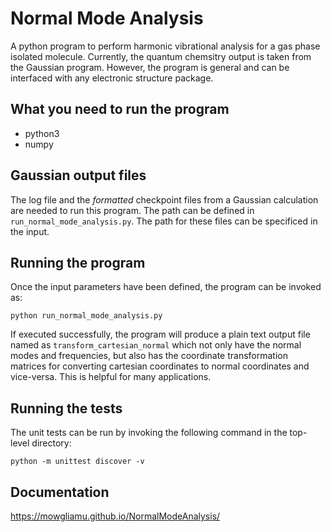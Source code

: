 # Normal Mode Analysis

A python program to perform harmonic vibrational analysis for a gas phase isolated molecule. Currently, the quantum chemsitry output is taken from the Gaussian program. However, the program is general and can be interfaced with any electronic structure package.

## What you need to run the program

- python3
- numpy

## Gaussian output files

The log file and the *formatted* checkpoint files from a Gaussian calculation are needed to run this program. The path can be defined in ```run_normal_mode_analysis.py```. The path for these files can be specificed in the input.

## Running the program

Once the input parameters have been defined, the program can be invoked as:

```
python run_normal_mode_analysis.py
```

If executed successfully, the program will produce a plain text output file named as ```transform_cartesian_normal``` which not only have the normal modes and frequencies, but also has the coordinate transformation matrices for converting cartesian coordinates to normal coordinates and vice-versa. This is helpful for many applications.

## Running the tests

The unit tests can be run by invoking the following command in the top-level directory:

```
python -m unittest discover -v
```

## Documentation

https://mowgliamu.github.io/NormalModeAnalysis/
